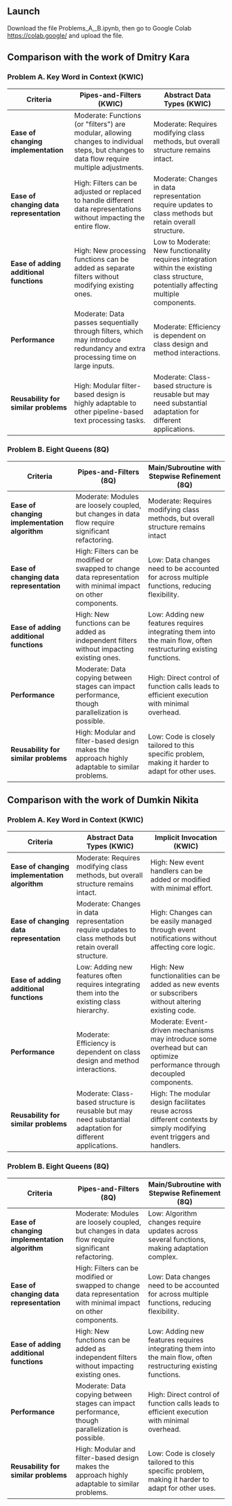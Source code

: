 ## Launch
Download the file Problems_A,_B.ipynb, then go to Google Colab https://colab.google/ and upload the file.

## Comparison with the work of Dmitry Kara

### Problem A. Key Word in Context (KWIC)
| **Criteria**                           | **Pipes-and-Filters (KWIC)**                         | **Abstract Data Types  (KWIC)**                                   |
|----------------------------------------|---------------------------------------------------------------------|---------------------------------------------------------------------------|
| **Ease of changing implementation**    | Moderate: Functions (or "filters") are modular, allowing changes to individual steps, but changes to data flow require multiple adjustments. | Moderate: Requires modifying class methods, but overall structure remains intact. | High: New event handlers can be added or modified with minimal effort.  |
| **Ease of changing data representation** | High: Filters can be adjusted or replaced to handle different data representations without impacting the entire flow. | Moderate: Changes in data representation require updates to class methods but retain overall structure. |
| **Ease of adding additional functions** | High: New processing functions can be added as separate filters without modifying existing ones. | Low to Moderate: New functionality requires integration within the existing class structure, potentially affecting multiple components. |
| **Performance**                        | Moderate: Data passes sequentially through filters, which may introduce redundancy and extra processing time on large inputs. | Moderate: Efficiency is dependent on class design and method interactions. |
| **Reusability for similar problems**   | High: Modular filter-based design is highly adaptable to other pipeline-based text processing tasks. | Moderate: Class-based structure is reusable but may need substantial adaptation for different applications. |

### Problem B. Eight Queens (8Q)
| Criteria                           | Pipes-and-Filters (8Q)                             | Main/Subroutine with Stepwise Refinement  (8Q)      |
|------------------------------------|------------------------------------------------|-------------------------------------------------|
| **Ease of changing implementation algorithm** | Moderate: Modules are loosely coupled, but changes in data flow require significant refactoring. | Moderate: Requires modifying class methods, but overall structure remains intact |
| **Ease of changing data representation** | High: Filters can be modified or swapped to change data representation with minimal impact on other components. | Low: Data changes need to be accounted for across multiple functions, reducing flexibility. |
| **Ease of adding additional functions** | High: New functions can be added as independent filters without impacting existing ones. | Low: Adding new features requires integrating them into the main flow, often restructuring existing functions. |
| **Performance**                   | Moderate: Data copying between stages can impact performance, though parallelization is possible. | High: Direct control of function calls leads to efficient execution with minimal overhead. |
| **Reusability for similar problems** | High: Modular and filter-based design makes the approach highly adaptable to similar problems. | Low: Code is closely tailored to this specific problem, making it harder to adapt for other uses. |


## Comparison with the work of Dumkin Nikita


### Problem A. Key Word in Context (KWIC)
| Criteria                           | Abstract Data Types     (KWIC)                         | Implicit Invocation    (KWIC)                        |
|------------------------------------|-------------------------------------------------|------------------------------------------------|
| **Ease of changing implementation algorithm** | Moderate: Requires modifying class methods, but overall structure remains intact. | High: New event handlers can be added or modified with minimal effort. |
| **Ease of changing data representation** | Moderate: Changes in data representation require updates to class methods but retain overall structure. | High: Changes can be easily managed through event notifications without affecting core logic. |
| **Ease of adding additional functions** | Low: Adding new features often requires integrating them into the existing class hierarchy. | High: New functionalities can be added as new events or subscribers without altering existing code. |
| **Performance**                   | Moderate: Efficiency is dependent on class design and method interactions. | Moderate: Event-driven mechanisms may introduce some overhead but can optimize performance through decoupled components. |
| **Reusability for similar problems** | Moderate: Class-based structure is reusable but may need substantial adaptation for different applications. | High: The modular design facilitates reuse across different contexts by simply modifying event triggers and handlers. |


### Problem B. Eight Queens (8Q)
| Criteria                           | Pipes-and-Filters (8Q)                          | Main/Subroutine with Stepwise Refinement (8Q) |
|------------------------------------|-------------------------------------------------|-------------------------------------------------|
| **Ease of changing implementation algorithm** | Moderate: Modules are loosely coupled, but changes in data flow require significant refactoring. | Low: Algorithm changes require updates across several functions, making adaptation complex. |
| **Ease of changing data representation** | High: Filters can be modified or swapped to change data representation with minimal impact on other components. | Low: Data changes need to be accounted for across multiple functions, reducing flexibility. |
| **Ease of adding additional functions** | High: New functions can be added as independent filters without impacting existing ones. | Low: Adding new features requires integrating them into the main flow, often restructuring existing functions. |
| **Performance**                   | Moderate: Data copying between stages can impact performance, though parallelization is possible. | High: Direct control of function calls leads to efficient execution with minimal overhead. |
| **Reusability for similar problems** | High: Modular and filter-based design makes the approach highly adaptable to similar problems. | Low: Code is closely tailored to this specific problem, making it harder to adapt for other uses. |


